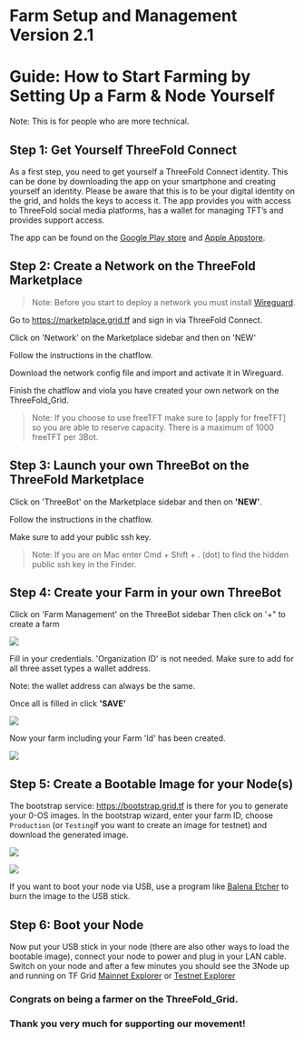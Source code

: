# Farm Setup and Management Version 2.1

# Guide: How to Start Farming by Setting Up a Farm & Node Yourself

Note: This is for people who are more technical.

## Step 1: Get Yourself ThreeFold Connect

As a first step, you need to get yourself a ThreeFold Connect identity.
This can be done by downloading the app on your smartphone and creating yourself an identity. Please be aware that this is to be your digital identity on the grid, and holds the keys to access it. The app provides you with access to ThreeFold social media platforms, has a wallet for managing TFT’s and provides support access.

The app can be found on the [Google Play store](https://play.google.com/store/apps/details?id=org.jimber.threebotlogin&hl=en) and [Apple Appstore](https://apps.apple.com/us/app/threefold_connect/id1459845885).

## Step 2: Create a Network on the ThreeFold Marketplace

> Note: Before you start to deploy a network you must install [Wireguard](https://www.wireguard.com/install/).

Go to https://marketplace.grid.tf and sign in via ThreeFold Connect.

Click on 'Network' on the Marketplace sidebar and then on 'NEW'

Follow the instructions in the chatflow.

Download the network config file and import and activate it in Wireguard.

Finish the chatflow and viola you have created your own network on the ThreeFold_Grid.

> Note: If you choose to use freeTFT make sure to [apply for freeTFT] so you are able to reserve capacity. There is a maximum of 1000 freeTFT per 3Bot.

## Step 3: Launch your own ThreeBot on the ThreeFold Marketplace

Click on 'ThreeBot' on the Marketplace sidebar and then on **'NEW'**.

Follow the instructions in the chatflow.

Make sure to add your public ssh key.

> Note: If you are on Mac enter Cmd + Shift + . (dot) to find the hidden public ssh key in the Finder.

## Step 4: Create your Farm in your own ThreeBot

Click on 'Farm Management' on the ThreeBot sidebar
Then click on '+" to create a farm

![](img/create_farm1.jpg)

Fill in your credentials. 'Organization ID' is not needed. Make sure to add for all three asset types a wallet address.

Note: the wallet address can always be the same.

Once all is filled in click **'SAVE'**

![](img/create_farm2.jpg)

Now your farm including your Farm 'Id' has been created.

![](img/create_farm3.jpg)

## Step 5: Create a Bootable Image for your Node(s)

The bootstrap service: https://bootstrap.grid.tf is there for you to generate your 0-OS images. In the bootstrap wizard, enter your farm ID, choose `Production` (or `Testing`if you want to create an image for testnet) and download the generated image.

![](img/boot1.jpg)

![](img/boot2.jpg)

If you want to boot your node via USB, use a program like [Balena Etcher](https://www.balena.io/etcher/) to burn the image to the USB stick.

## Step 6: Boot your Node

Now put your USB stick in your node (there are also other ways to load the bootable image), connect your node to power and plug in your LAN cable. Switch on your node and after a few minutes you should see the 3Node up and running on TF Grid [Mainnet Explorer](https://explorer.grid.tf) or [Testnet Explorer](https://explorer.testnet.grid.tf)

### **Congrats on being a farmer on the ThreeFold_Grid.**

### **Thank you very much for supporting our movement!**
